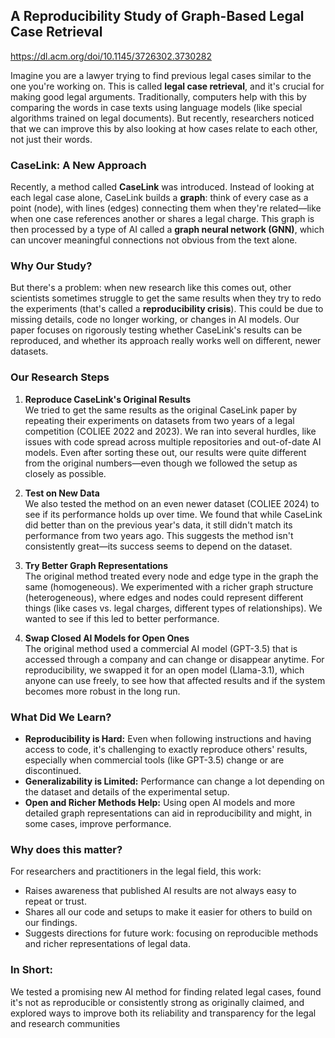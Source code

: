 ## A Reproducibility Study of Graph-Based Legal Case Retrieval
https://dl.acm.org/doi/10.1145/3726302.3730282

Imagine you are a lawyer trying to find previous legal cases similar to the one you're working on. This is called **legal case retrieval**, and it's crucial for making good legal arguments. Traditionally, computers help with this by comparing the words in case texts using language models (like special algorithms trained on legal documents). But recently, researchers noticed that we can improve this by also looking at how cases relate to each other, not just their words.

###  **CaseLink: A New Approach** 
Recently, a method called **CaseLink** was introduced. Instead of looking at each legal case alone, CaseLink builds a **graph**: think of every case as a point (node), with lines (edges) connecting them when they're related—like when one case references another or shares a legal charge. This graph is then processed by a type of AI called a **graph neural network (GNN)**, which can uncover meaningful connections not obvious from the text alone.

### **Why Our Study?** 
But there's a problem: when new research like this comes out, other scientists sometimes struggle to get the same results when they try to redo the experiments (that's called a **reproducibility crisis**). This could be due to missing details, code no longer working, or changes in AI models. Our paper focuses on rigorously testing whether CaseLink's results can be reproduced, and whether its approach really works well on different, newer datasets.

### **Our Research Steps**

1. **Reproduce CaseLink's Original Results**  
    We tried to get the same results as the original CaseLink paper by repeating their experiments on datasets from two years of a legal competition (COLIEE 2022 and 2023). We ran into several hurdles, like issues with code spread across multiple repositories and out-of-date AI models. Even after sorting these out, our results were quite different from the original numbers—even though we followed the setup as closely as possible.
    
2. **Test on New Data**  
    We also tested the method on an even newer dataset (COLIEE 2024) to see if its performance holds up over time. We found that while CaseLink did better than on the previous year's data, it still didn't match its performance from two years ago. This suggests the method isn't consistently great—its success seems to depend on the dataset.
    
3. **Try Better Graph Representations**  
    The original method treated every node and edge type in the graph the same (homogeneous). We experimented with a richer graph structure (heterogeneous), where edges and nodes could represent different things (like cases vs. legal charges, different types of relationships). We wanted to see if this led to better performance.
    
4. **Swap Closed AI Models for Open Ones**  
    The original method used a commercial AI model (GPT-3.5) that is accessed through a company and can change or disappear anytime. For reproducibility, we swapped it for an open model (Llama-3.1), which anyone can use freely, to see how that affected results and if the system becomes more robust in the long run.
    

### **What Did We Learn?**

- **Reproducibility is Hard:** Even when following instructions and having access to code, it's challenging to exactly reproduce others' results, especially when commercial tools (like GPT-3.5) change or are discontinued.
- **Generalizability is Limited:** Performance can change a lot depending on the dataset and details of the experimental setup.
- **Open and Richer Methods Help:** Using open AI models and more detailed graph representations can aid in reproducibility and might, in some cases, improve performance.

### **Why does this matter?** 
For researchers and practitioners in the legal field, this work:

- Raises awareness that published AI results are not always easy to repeat or trust.
- Shares all our code and setups to make it easier for others to build on our findings.
- Suggests directions for future work: focusing on reproducible methods and richer representations of legal data.

### **In Short:**  
We tested a promising new AI method for finding related legal cases, found it's not as reproducible or consistently strong as originally claimed, and explored ways to improve both its reliability and transparency for the legal and research communities